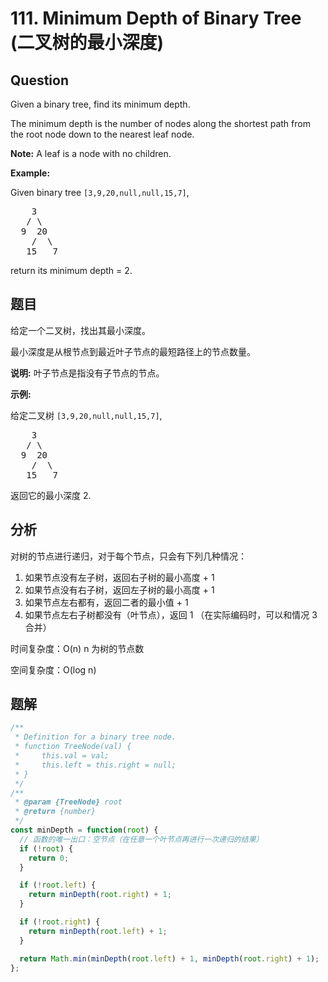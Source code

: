 # 111. Minimum Depth of Binary Tree (二叉树的最小深度)

## Question

Given a binary tree, find its minimum depth.

The minimum depth is the number of nodes along the shortest path from the root node down to the nearest leaf node.

**Note:** A leaf is a node with no children.

**Example:**

Given binary tree `[3,9,20,null,null,15,7]`,

<pre>
    3
   / \
  9  20
    /  \
   15   7
</pre>

return its minimum depth = 2.

## 题目

给定一个二叉树，找出其最小深度。

最小深度是从根节点到最近叶子节点的最短路径上的节点数量。

**说明:** 叶子节点是指没有子节点的节点。

**示例:**

给定二叉树 `[3,9,20,null,null,15,7]`,

<pre>
    3
   / \
  9  20
    /  \
   15   7
</pre>

返回它的最小深度 2.

## 分析

对树的节点进行递归，对于每个节点，只会有下列几种情况：

1. 如果节点没有左子树，返回右子树的最小高度 + 1
2. 如果节点没有右子树，返回左子树的最小高度 + 1
3. 如果节点左右都有，返回二者的最小值 + 1
4. 如果节点左右子树都没有（叶节点），返回 1 （在实际编码时，可以和情况 3 合并）

时间复杂度：O(n) n 为树的节点数

空间复杂度：O(log n)

## 题解

```javascript
/**
 * Definition for a binary tree node.
 * function TreeNode(val) {
 *     this.val = val;
 *     this.left = this.right = null;
 * }
 */
/**
 * @param {TreeNode} root
 * @return {number}
 */
const minDepth = function(root) {
  // 函数的唯一出口：空节点（在任意一个叶节点再进行一次递归的结果）
  if (!root) {
    return 0;
  }

  if (!root.left) {
    return minDepth(root.right) + 1;
  }

  if (!root.right) {
    return minDepth(root.left) + 1;
  }

  return Math.min(minDepth(root.left) + 1, minDepth(root.right) + 1);
};
```
